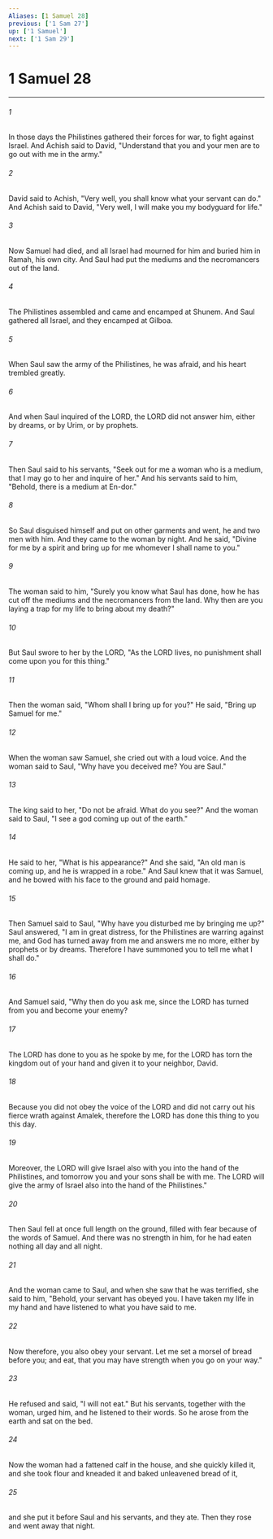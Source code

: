 ```yaml
---
Aliases: [1 Samuel 28]
previous: ['1 Sam 27']
up: ['1 Samuel']
next: ['1 Sam 29']
---
```

# 1 Samuel 28

***

 

###### 1 
In those days the Philistines gathered their forces for war, to fight against Israel. And Achish said to David, "Understand that you and your men are to go out with me in the army." 
 

###### 2 
David said to Achish, "Very well, you shall know what your servant can do." And Achish said to David, "Very well, I will make you my bodyguard for life."
 
 

###### 3 
Now Samuel had died, and all Israel had mourned for him and buried him in Ramah, his own city. And Saul had put the mediums and the necromancers out of the land. 
 

###### 4 
The Philistines assembled and came and encamped at Shunem. And Saul gathered all Israel, and they encamped at Gilboa. 
 

###### 5 
When Saul saw the army of the Philistines, he was afraid, and his heart trembled greatly. 
 

###### 6 
And when Saul inquired of the LORD, the LORD did not answer him, either by dreams, or by Urim, or by prophets. 
 

###### 7 
Then Saul said to his servants, "Seek out for me a woman who is a medium, that I may go to her and inquire of her." And his servants said to him, "Behold, there is a medium at En-dor."
 
 

###### 8 
So Saul disguised himself and put on other garments and went, he and two men with him. And they came to the woman by night. And he said, "Divine for me by a spirit and bring up for me whomever I shall name to you." 
 

###### 9 
The woman said to him, "Surely you know what Saul has done, how he has cut off the mediums and the necromancers from the land. Why then are you laying a trap for my life to bring about my death?" 
 

###### 10 
But Saul swore to her by the LORD, "As the LORD lives, no punishment shall come upon you for this thing." 
 

###### 11 
Then the woman said, "Whom shall I bring up for you?" He said, "Bring up Samuel for me." 
 

###### 12 
When the woman saw Samuel, she cried out with a loud voice. And the woman said to Saul, "Why have you deceived me? You are Saul." 
 

###### 13 
The king said to her, "Do not be afraid. What do you see?" And the woman said to Saul, "I see a god coming up out of the earth." 
 

###### 14 
He said to her, "What is his appearance?" And she said, "An old man is coming up, and he is wrapped in a robe." And Saul knew that it was Samuel, and he bowed with his face to the ground and paid homage.
 
 

###### 15 
Then Samuel said to Saul, "Why have you disturbed me by bringing me up?" Saul answered, "I am in great distress, for the Philistines are warring against me, and God has turned away from me and answers me no more, either by prophets or by dreams. Therefore I have summoned you to tell me what I shall do." 
 

###### 16 
And Samuel said, "Why then do you ask me, since the LORD has turned from you and become your enemy? 
 

###### 17 
The LORD has done to you as he spoke by me, for the LORD has torn the kingdom out of your hand and given it to your neighbor, David. 
 

###### 18 
Because you did not obey the voice of the LORD and did not carry out his fierce wrath against Amalek, therefore the LORD has done this thing to you this day. 
 

###### 19 
Moreover, the LORD will give Israel also with you into the hand of the Philistines, and tomorrow you and your sons shall be with me. The LORD will give the army of Israel also into the hand of the Philistines."
 
 

###### 20 
Then Saul fell at once full length on the ground, filled with fear because of the words of Samuel. And there was no strength in him, for he had eaten nothing all day and all night. 
 

###### 21 
And the woman came to Saul, and when she saw that he was terrified, she said to him, "Behold, your servant has obeyed you. I have taken my life in my hand and have listened to what you have said to me. 
 

###### 22 
Now therefore, you also obey your servant. Let me set a morsel of bread before you; and eat, that you may have strength when you go on your way." 
 

###### 23 
He refused and said, "I will not eat." But his servants, together with the woman, urged him, and he listened to their words. So he arose from the earth and sat on the bed. 
 

###### 24 
Now the woman had a fattened calf in the house, and she quickly killed it, and she took flour and kneaded it and baked unleavened bread of it, 
 

###### 25 
and she put it before Saul and his servants, and they ate. Then they rose and went away that night.
 
